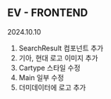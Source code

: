 ## EV - FRONTEND ##

2024.10.10
1. SearchResult 컴포넌트 추가
2. 기아, 현대 로고 이미지 추가
3. Cartype 스타일 수정
4. Main 일부 수정
5. 더미데이터에 로고 추가
